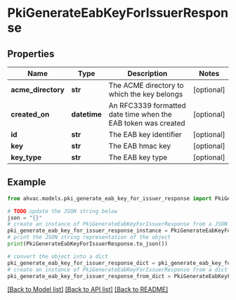 # PkiGenerateEabKeyForIssuerResponse


## Properties

Name | Type | Description | Notes
------------ | ------------- | ------------- | -------------
**acme_directory** | **str** | The ACME directory to which the key belongs | [optional] 
**created_on** | **datetime** | An RFC3339 formatted date time when the EAB token was created | [optional] 
**id** | **str** | The EAB key identifier | [optional] 
**key** | **str** | The EAB hmac key | [optional] 
**key_type** | **str** | The EAB key type | [optional] 

## Example

```python
from ahvac.models.pki_generate_eab_key_for_issuer_response import PkiGenerateEabKeyForIssuerResponse

# TODO update the JSON string below
json = "{}"
# create an instance of PkiGenerateEabKeyForIssuerResponse from a JSON string
pki_generate_eab_key_for_issuer_response_instance = PkiGenerateEabKeyForIssuerResponse.from_json(json)
# print the JSON string representation of the object
print(PkiGenerateEabKeyForIssuerResponse.to_json())

# convert the object into a dict
pki_generate_eab_key_for_issuer_response_dict = pki_generate_eab_key_for_issuer_response_instance.to_dict()
# create an instance of PkiGenerateEabKeyForIssuerResponse from a dict
pki_generate_eab_key_for_issuer_response_from_dict = PkiGenerateEabKeyForIssuerResponse.from_dict(pki_generate_eab_key_for_issuer_response_dict)
```
[[Back to Model list]](../README.md#documentation-for-models) [[Back to API list]](../README.md#documentation-for-api-endpoints) [[Back to README]](../README.md)


